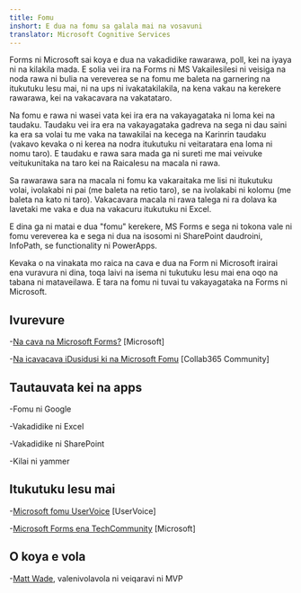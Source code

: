 ```yaml
---
title: Fomu
inshort: E dua na fomu sa galala mai na vosavuni
translator: Microsoft Cognitive Services
---
```


Forms ni Microsoft sai koya e dua na vakadidike rawarawa, poll, kei na iyaya ni na kilakila mada. E solia vei ira na Forms ni MS
Vakailesilesi ni veisiga na noda rawa ni bulia na vereverea se na fomu me baleta na
garnering na itukutuku lesu mai, ni na ups ni ivakatakilakila, na kena vakau na kerekere rawarawa, kei na
vakacavara na vakatataro.

Na fomu e rawa ni wasei vata kei ira era na vakayagataka ni loma kei na taudaku. Taudaku vei ira era na vakayagataka
gadreva na sega ni dau saini ka era sa volai tu me vaka na tawakilai na kecega na Karinrin taudaku
(vakavo kevaka o ni kerea na nodra itukutuku ni veitaratara ena loma ni nomu taro).
E taudaku e rawa sara mada ga ni sureti me mai veivuke veitukunitaka na taro kei na
Raicalesu na macala ni rawa.

Sa rawarawa sara na macala ni fomu ka vakaraitaka me lisi ni itukutuku volai, ivolakabi ni pai (me baleta na
retio taro), se na ivolakabi ni kolomu (me baleta na kato ni taro). Vakacavara
macala ni rawa talega ni ra dolava ka lavetaki me vaka e dua na vakacuru itukutuku ni Excel.

E dina ga ni matai e dua "fomu" kerekere, MS Forms e sega ni tokona
vale ni fomu vereverea ka e sega ni dua na isosomi ni SharePoint daudroini,
InfoPath, se functionality ni PowerApps.

Kevaka o na vinakata mo raica na cava e dua na Form ni Microsoft irairai ena vuravura ni dina,
toqa laivi na isema ni tukutuku lesu mai ena oqo na tabana ni mataveilawa. E tara na fomu ni tuvai tu
vakayagataka na Forms ni Microsoft.

Ivurevure
---------

-[Na cava na Microsoft Forms?](https://support.office.com/en-us/forms)
    \[Microsoft\]

-[Na icavacava iDusidusi ki na Microsoft
    Fomu](https://collab365.community/ultimate-guide-microsoft-forms/)
    \[Collab365 Community\]

Tautauvata kei na apps
------------

-Fomu ni Google

-Vakadidike ni Excel

-Vakadidike ni SharePoint

-Kilai ni yammer

Itukutuku lesu mai
---------

-[Microsoft fomu UserVoice](https://microsoftforms.uservoice.com/forums/386451-welcome-to-microsoft-forms-suggestion-box)
    \[UserVoice\]

-[Microsoft Forms ena TechCommunity](https://techcommunity.microsoft.com/t5/Microsoft-Forms/ct-p/MicrosoftForms)
    \[Microsoft\]

O koya e vola
---------

-[Matt Wade](https://www.linkedin.com/in/thatmattwade/), valenivolavola ni veiqaravi ni MVP


